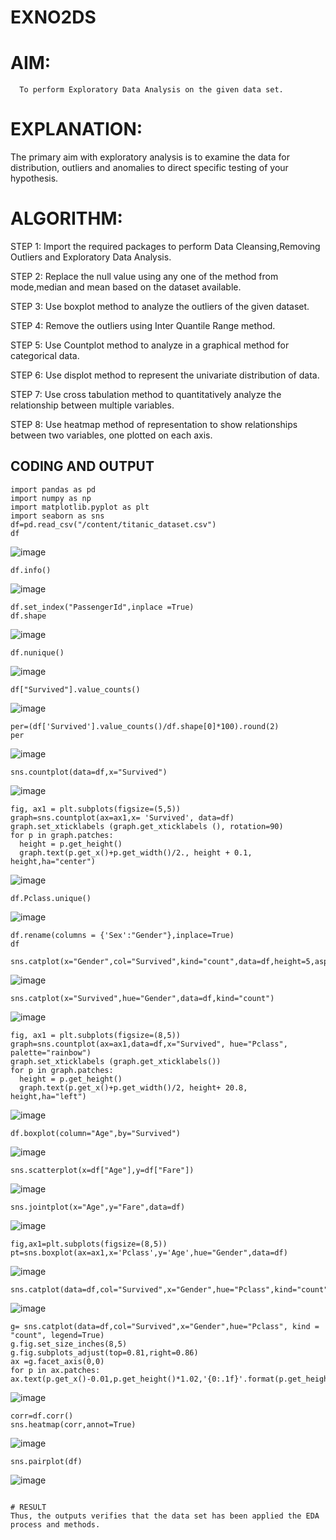 # EXNO2DS
# AIM:
      To perform Exploratory Data Analysis on the given data set.
      
# EXPLANATION:
  The primary aim with exploratory analysis is to examine the data for distribution, outliers and anomalies to direct specific testing of your hypothesis.
  
# ALGORITHM:
STEP 1: Import the required packages to perform Data Cleansing,Removing Outliers and Exploratory Data Analysis.

STEP 2: Replace the null value using any one of the method from mode,median and mean based on the dataset available.

STEP 3: Use boxplot method to analyze the outliers of the given dataset.

STEP 4: Remove the outliers using Inter Quantile Range method.

STEP 5: Use Countplot method to analyze in a graphical method for categorical data.

STEP 6: Use displot method to represent the univariate distribution of data.

STEP 7: Use cross tabulation method to quantitatively analyze the relationship between multiple variables.

STEP 8: Use heatmap method of representation to show relationships between two variables, one plotted on each axis.

## CODING AND OUTPUT
```
import pandas as pd
import numpy as np
import matplotlib.pyplot as plt
import seaborn as sns
df=pd.read_csv("/content/titanic_dataset.csv")
df
```
![image](https://github.com/swethaselvarajm/EXNO2DS/assets/119525603/fb53c826-c322-4048-aa0e-5be94f93b46b)

```
df.info()
```
![image](https://github.com/swethaselvarajm/EXNO2DS/assets/119525603/556fcaa2-66be-43cd-be60-4c39ab0bebb8)

```
df.set_index("PassengerId",inplace =True)
df.shape
```
![image](https://github.com/swethaselvarajm/EXNO2DS/assets/119525603/3e4e3dba-4e45-40e0-a9db-711c6d58aca1)

```
df.nunique()
```
![image](https://github.com/swethaselvarajm/EXNO2DS/assets/119525603/94d5229b-21d2-497d-a85c-863ffd1a787f)

```
df["Survived"].value_counts()
```
![image](https://github.com/swethaselvarajm/EXNO2DS/assets/119525603/28af9088-03cd-4840-8055-70642d83323c)

```
per=(df['Survived'].value_counts()/df.shape[0]*100).round(2)
per
```
![image](https://github.com/swethaselvarajm/EXNO2DS/assets/119525603/a0a3f07d-8110-46b3-ad3f-3a4a54ea4e22)

```
sns.countplot(data=df,x="Survived")
```
![image](https://github.com/swethaselvarajm/EXNO2DS/assets/119525603/e2a87a26-8915-4ef3-8c1d-8b5d89a34560)

```
fig, ax1 = plt.subplots(figsize=(5,5))
graph=sns.countplot(ax=ax1,x= 'Survived', data=df)
graph.set_xticklabels (graph.get_xticklabels (), rotation=90)
for p in graph.patches:
  height = p.get_height()
  graph.text(p.get_x()+p.get_width()/2., height + 0.1, height,ha="center")
```
![image](https://github.com/swethaselvarajm/EXNO2DS/assets/119525603/bb472590-a60b-4c21-a3b6-0ce1e5f3ad5c)

```
df.Pclass.unique()
```
![image](https://github.com/swethaselvarajm/EXNO2DS/assets/119525603/e17da48a-01de-4931-a084-6f5c5e46774a)

```
df.rename(columns = {'Sex':"Gender"},inplace=True)
df
```

```
sns.catplot(x="Gender",col="Survived",kind="count",data=df,height=5,aspect=.7)
```
![image](https://github.com/swethaselvarajm/EXNO2DS/assets/119525603/8aeef7e3-f7e7-40c6-bc93-bbf55d87de33)

```
sns.catplot(x="Survived",hue="Gender",data=df,kind="count")
```
![image](https://github.com/swethaselvarajm/EXNO2DS/assets/119525603/aaabd4a3-fbac-45ff-a06c-f64429f85c05)

```
fig, ax1 = plt.subplots(figsize=(8,5))
graph=sns.countplot(ax=ax1,data=df,x="Survived", hue="Pclass", palette="rainbow")
graph.set_xticklabels (graph.get_xticklabels())
for p in graph.patches:
  height = p.get_height()
  graph.text(p.get_x()+p.get_width()/2, height+ 20.8, height,ha="left")
```
![image](https://github.com/swethaselvarajm/EXNO2DS/assets/119525603/df255f97-6f55-4058-b682-c78badb02382)

```
df.boxplot(column="Age",by="Survived")
```
![image](https://github.com/swethaselvarajm/EXNO2DS/assets/119525603/30150408-f147-4bbb-bc8f-27a83892036f)

```
sns.scatterplot(x=df["Age"],y=df["Fare"])
```
![image](https://github.com/swethaselvarajm/EXNO2DS/assets/119525603/0b80db12-3099-4383-823d-8d7b5ec5b86d)

```
sns.jointplot(x="Age",y="Fare",data=df)
```
![image](https://github.com/swethaselvarajm/EXNO2DS/assets/119525603/07541157-1db3-44a8-828d-454e52439238)

```
fig,ax1=plt.subplots(figsize=(8,5))
pt=sns.boxplot(ax=ax1,x='Pclass',y='Age',hue="Gender",data=df)
```
![image](https://github.com/swethaselvarajm/EXNO2DS/assets/119525603/306e6aec-811f-4e27-b8ec-3cd000da0bac)

```
sns.catplot(data=df,col="Survived",x="Gender",hue="Pclass",kind="count")
```
![image](https://github.com/swethaselvarajm/EXNO2DS/assets/119525603/a16384e3-ffbe-4201-8a68-dd9a4cc77e4b)

```
g= sns.catplot(data=df,col="Survived",x="Gender",hue="Pclass", kind = "count", legend=True)
g.fig.set_size_inches(8,5)
g.fig.subplots_adjust(top=0.81,right=0.86)
ax =g.facet_axis(0,0)
for p in ax.patches:
ax.text(p.get_x()-0.01,p.get_height()*1.02,'{0:.1f}'.format(p.get_height()),color='red',rotation='horizontal',size='small')
```
![image](https://github.com/swethaselvarajm/EXNO2DS/assets/119525603/9b8372e2-e6d8-43e6-9ed1-9c8770e02cbd)

```
corr=df.corr()
sns.heatmap(corr,annot=True)
```
![image](https://github.com/swethaselvarajm/EXNO2DS/assets/119525603/5ed76665-d728-42ff-8ea4-4f5636b0cb02)

```
sns.pairplot(df)
```
![image](https://github.com/swethaselvarajm/EXNO2DS/assets/119525603/31bbc5fd-c168-430b-aba0-f8b028d21c45)

```

# RESULT
Thus, the outputs verifies that the data set has been applied the EDA process and methods.
